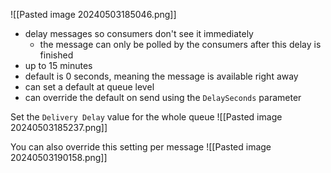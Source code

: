 ![[Pasted image 20240503185046.png]]
- delay messages so consumers don't see it immediately
	- the message can only be polled by the consumers after this delay is finished
- up to 15 minutes
- default is 0 seconds, meaning the message is available right away
- can set a default at queue level
- can override the default on send using the `DelaySeconds` parameter

Set the `Delivery Delay` value for the whole queue
![[Pasted image 20240503185237.png]]

You can also override this setting per message
![[Pasted image 20240503190158.png]]